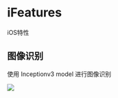 # iFeatures
iOS特性

## 图像识别

使用 Inceptionv3 model 进行图像识别

![](https://github.com/yoferzhang/blogImage/blob/master/2018122801.png)
